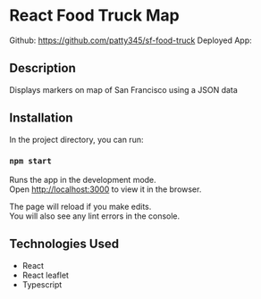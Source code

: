 # React Food Truck Map

Github: https://github.com/patty345/sf-food-truck
Deployed App: 

## Description
Displays markers on map of San Francisco using a JSON data

## Installation
In the project directory, you can run:

### `npm start`

Runs the app in the development mode.\
Open [http://localhost:3000](http://localhost:3000) to view it in the browser.

The page will reload if you make edits.\
You will also see any lint errors in the console.


## Technologies Used

- React
- React leaflet
- Typescript

